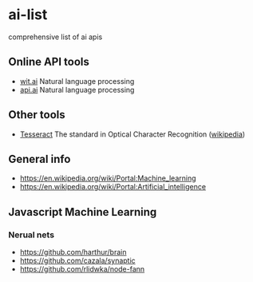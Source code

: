 # ai-list
comprehensive list of ai apis

Online API tools
------

- [wit.ai](https://wit.ai/) Natural language processing
- [api.ai](http://api.ai/) Natural language processing

Other tools
------

- [Tesseract](https://code.google.com/p/tesseract-ocr/) The standard in Optical Character Recognition ([wikipedia](http://en.wikipedia.org/wiki/Tesseract_%28software%29))

General info
-------

- https://en.wikipedia.org/wiki/Portal:Machine_learning
- https://en.wikipedia.org/wiki/Portal:Artificial_intelligence

Javascript Machine Learning
------------

### Nerual nets

- https://github.com/harthur/brain
- https://github.com/cazala/synaptic
- https://github.com/rlidwka/node-fann
